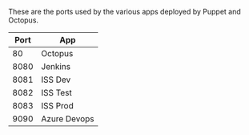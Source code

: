 These are the ports used by the various apps deployed by Puppet and Octopus.

| Port | App |
|-|-|
| 80   | Octopus      |
| 8080 | Jenkins      |
| 8081 | ISS Dev      |
| 8082 | ISS Test     |
| 8083 | ISS Prod     |
| 9090 | Azure Devops |
